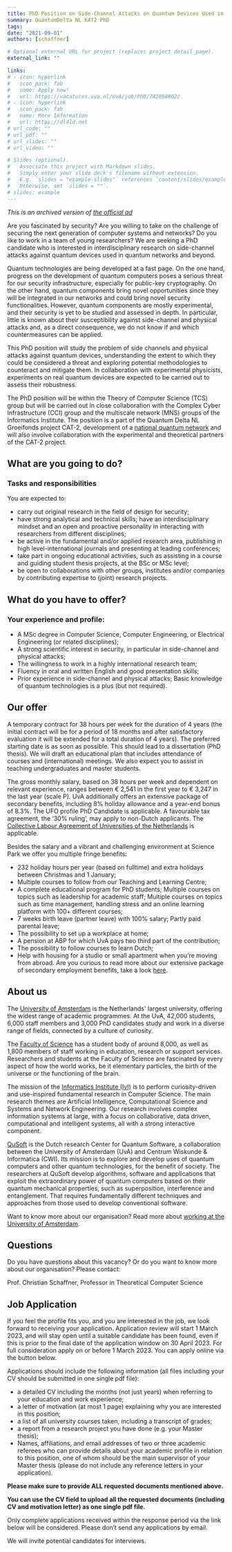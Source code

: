 ```yaml
---
title: PhD Position on Side-Channel Attacks on Quantum Devices Used in Quantum Networks
summary: QuantumDelta NL KAT2 PhD
tags:
date: "2021-09-01"
authors: [schaffner]

# Optional external URL for project (replaces project detail page).
external_link: ""

links:
# - icon: hyperlink
#   icon_pack: fab
#   name: Apply now!
#   url: https://vacatures.uva.nl/UvA/job/PhD/742058802/
# - icon: hyperlink
#   icon_pack: fab
#   name: More Information
#   url: https://dl4ld.net
# url_code: ""
# url_pdf: ""
# url_slides: ""
# url_video: ""

# Slides (optional).
#   Associate this project with Markdown slides.
#   Simply enter your slide deck's filename without extension.
#   E.g. `slides = "example-slides"` references `content/slides/example-slides.md`.
#   Otherwise, set `slides = ""`.
# slides: example
---
```


*This is an archived version of [the official ad](https://vacatures.uva.nl/UvA/job/PhD-Position-on-Side-Channel-Attacks-on-Quantum-Devices-Used-in-Quantum-Networks/742058802/)*

Are you fascinated by security? Are you willing to take on the challenge of securing the next generation of computer systems and networks? Do you like to work in a team of young researchers? We are seeking a PhD candidate who is interested in interdisciplinary research on side-channel attacks against quantum devices used in quantum networks and beyond.
 

Quantum technologies are being developed at a fast page. On the one hand, progress on the development of quantum computers poses a serious threat for our security infrastructure, especially for public-key cryptography. On the other hand, quantum components bring novel opportunities since they will be integrated in our networks and could bring novel security functionalities. However, quantum components are mostly experimental, and their security is yet to be studied and assessed in depth. In particular, little is known about their susceptibility against side-channel and physical attacks and, as a direct consequence, we do not know if and which countermeasures can be applied.

 

This PhD position will study the problem of side channels and physical attacks against quantum devices, understanding the extent to which they could be considered a threat and exploring potential methodologies to counteract and mitigate them. In collaboration with experimental physicists, experiments on real quantum devices are expected to be carried out to assess their robustness.

 

The PhD position will be within the Theory of Computer Science (TCS) group but will be carried out in close collaboration with the Complex Cyber Infrastructure (CCI) group and the multiscale network (MNS) groups of the Informatics Institute. The position is a part of the Quantum Delta NL Groeifonds project CAT-2, development of a [national quantum network](https://quantumdelta.nl/quantum-network/) and will also involve collaboration with the experimental and theoretical partners of the CAT-2 project.


## What are you going to do?

### Tasks and responsibilities

You are expected to:
* carry out original research in the field of design for security;
* have strong analytical and technical skills;
have an interdisciplinary mindset and an open and proactive personality in interacting with researchers from different disciplines;
* be active in the fundamental and/or applied research area, publishing in high level-international journals and presenting at leading conferences;
* take part in ongoing educational activities, such as assisting in a course and guiding student thesis projects, at the BSc or MSc level;
* be open to collaborations with other groups, institutes and/or companies by contributing expertise to (joint) research projects.
 

## What do you have to offer?

### Your experience and profile:
* A MSc degree in Computer Science, Computer Engineering, or Electrical Engineering (or related disciplines);
* A strong scientific interest in security, in particular in side-channel and physical attacks;
* The willingness to work in a highly international research team;
* Fluency in oral and written English and good presentation skills;
* Prior experience in side-channel and physical attacks;
Basic knowledge of quantum technologies is a plus (but not required).


## Our offer


A temporary contract for 38 hours per week for the duration of 4 years (the initial contract will be for a period of 18 months and after satisfactory evaluation it will be extended for a total duration of 4 years). The preferred starting date is as soon as possible. This should lead to a dissertation (PhD thesis). We will draft an educational plan that includes attendance of courses and (international) meetings. We also expect you to assist in teaching undergraduates and master students.

 

The gross monthly salary, based on 38 hours per week and dependent on relevant experience, ranges between € 2,541 in the first year to € 3,247 in the last year (scale P). UvA additionally offers an extensive package of secondary benefits, including 8% holiday allowance and a year-end bonus of 8.3%. The UFO profile PhD Candidate is applicable. A favourable tax agreement, the ‘30% ruling’, may apply to non-Dutch applicants. The [Collective Labour Agreement of Universities of the Netherlands](https://www.universiteitenvannederland.nl/en_GB/cao-universiteiten.html) is applicable.

 

Besides the salary and a vibrant and challenging environment at Science Park we offer you multiple fringe benefits:
* 232 holiday hours per year (based on fulltime) and extra holidays between Christmas and 1 January;
* Multiple courses to follow from our Teaching and Learning Centre;
* A complete educational program for PhD students; Multiple courses on topics such as leadership for academic staff;
Multiple courses on topics such as time management, handling stress and an online learning platform with 100+ different courses;
* 7 weeks birth leave (partner leave) with 100% salary;
Partly paid parental leave;
* The possibility to set up a workplace at home;
* A pension at ABP for which UvA pays two third part of the contribution;
* The possibility to follow courses to learn Dutch;
* Help with housing for a studio or small apartment when you’re moving from abroad.
Are you curious to read more about our extensive package of secondary employment benefits, take a look [here](https://www.uva.nl/en/faculty/faculty-of-science/working-at-the-faculty/working-at-the-faculty-of-science.html).

 

## About us

 

The [University of Amsterdam](https://www.uva.nl/en/about-the-uva/about-the-university/about-the-university.html) is the Netherlands' largest university, offering the widest range of academic programmes. At the UvA, 42,000 students, 6,000 staff members and 3,000 PhD candidates study and work in a diverse range of fields, connected by a culture of curiosity.

 

The [Faculty of Science](https://www.uva.nl/en/faculty/faculty-of-science/faculty-of-science.html) has a student body of around 8,000, as well as 1,800 members of staff working in education, research or support services. Researchers and students at the Faculty of Science are fascinated by every aspect of how the world works, be it elementary particles, the birth of the universe or the functioning of the brain.

 

The mission of the [Informatics Institute (IvI)](https://ivi.uva.nl/) is to perform curiosity-driven and use-inspired fundamental research in Computer Science. The main research themes are Artificial Intelligence, Computational Science and Systems and Network Engineering. Our research involves complex information systems at large, with a focus on collaborative, data driven, computational and intelligent systems, all with a strong interactive component.

 

[QuSoft](https://qusoft.org/) is the Dutch research Center for Quantum Software, a collaboration between the University of Amsterdam (UvA) and Centrum Wiskunde & Informatica (CWI). Its mission is to explore and develop uses of quantum computers and other quantum technologies, for the benefit of society. The researchers at QuSoft develop algorithms, software and applications that exploit the extraordinary power of quantum computers based on their quantum mechanical properties, such as superposition, interference and entanglement. That requires fundamentally different techniques and approaches from those used to develop conventional software.

 

Want to know more about our organisation? Read more about [working at the University of Amsterdam](https://www.uva.nl/en/about-the-uva/working-at-the-uva/working-at-the-uva.html).

 

## Questions


Do you have questions about this vacancy? Or do you want to know more about our organisation? Please contact:

Prof. Christian Schaffner,  Professor in Theoretical Computer Science
 

## Job Application

If you feel the profile fits you, and you are interested in the job, we look forward to receiving your application. Application review will start 1 March 2023, and will stay open until a suitable candidate has been found, even if this is prior to the final date of the application window on 30 April 2023. For full consideration apply on or before 1 March 2023. You can apply online via the button below.

 

Applications should include the following information (all files including your CV should be submitted in one single pdf file):
* a detailed CV including the months (not just years) when referring to your education and work experience;
* a letter of motivation (at most 1 page) explaining why you are interested in this position;
* a list of all university courses taken, including a transcript of grades;
* a report from a research project you have done (e.g. your Master thesis);
* Names, affiliations, and email addresses of two or three academic referees who can provide details about your academic profile in relation to this position, one of whom should be the main supervisor of your Master thesis (please do not include any reference letters in your application).
 

**Please make sure to provide ALL requested documents mentioned above.**

**You can use the CV field to upload all the requested documents (including CV and motivation letter) as one single pdf file.**


Only complete applications received within the response period via the link below will be considered. Please don’t send any applications by email.

 

We will invite potential candidates for interviews.
